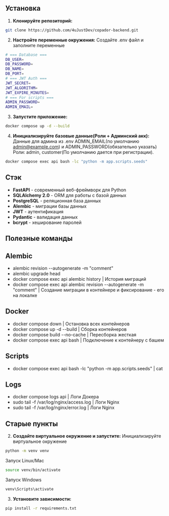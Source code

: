 ## Установка

1. **Клонируйте репозиторий:**
```bash
git clone https://github.com/4uJustDev/copador-backend.git
```

2. **Настройте переменные окружения:**
Создайте .env файл и заполните переменные

```bash
# === Database ===
DB_USER=
DB_PASSWORD=
DB_NAME=
DB_PORT=
# === JWT Auth ===
JWT_SECRET=
JWT_ALGORITHM=
JWT_EXPIRE_MINUTES=
# === For scripts ===
ADMIN_PASSWORD=
ADMIN_EMAIL=
```

3. **Запустите приложение:**
```bash
docker compose up -d --build
```

4. **Инициализируйте базовые данные(Роли + Админский акк):**
Данные для админа из .env ADMIN_EMAIL(по умолчанию admin@example.com) и ADMIN_PASSWORD(обязательно указать)
Роли: admin, customer(По умолчанию дается при регистрации).
```bash
docker compose exec api bash -lc "python -m app.scripts.seeds"
```

## Стэк
- **FastAPI** - современный веб-фреймворк для Python
- **SQLAlchemy 2.0** - ORM для работы с базой данных
- **PostgreSQL** - реляционная база данных
- **Alembic** - миграции базы данных
- **JWT** - аутентификация
- **Pydantic** - валидация данных
- **bcrypt** - хеширование паролей



## Полезные команды

## Alembic
- alembic revision --autogenerate -m "comment" 
- alembic upgrade head
- docker compose exec api alembic history                              | История миграций
- docker compose exec api alembic revision --autogenerate -m "comment" | Создание миграции в контейнере и фиксирование - его на локалке

## Docker 
- docker compose down               | Остановка всех контейнеров
- docker compose up -d --build      | Сборка контейнеров
- docker compose build --no-cache   | Пересборка жесткая 
- docker compose exec api bash      | Подключение к контейнеру с башем

## Scripts
- docker compose exec api bash -lc "python -m app.scripts.seeds" | cat                           

## Logs

- docker compose logs api                  | Логи Докера
- sudo tail -f /var/log/nginx/access.log   | Логи Nginx
- sudo tail -f /var/log/nginx/error.log    | Логи Nginx


## Старые пункты
2. **Создайте виртуальное окружение и запустите:**
Инициализируйте виртуальное окружение
```bash
python -m venv venv
```

Запуск Linux/Mac
```bash
source venv/bin/activate  
```

Запуск Windows
```bash  
venv\Scripts\activate  
```

3. **Установите зависимости:**
```bash
pip install -r requirements.txt
```